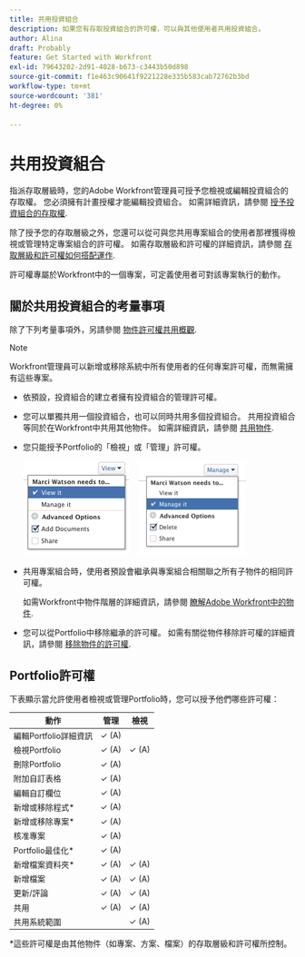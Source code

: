 ```yaml
---
title: 共用投資組合
description: 如果您有存取投資組合的許可權，可以與其他使用者共用投資組合。
author: Alina
draft: Probably
feature: Get Started with Workfront
exl-id: 79643202-2d91-4028-b673-c3443b50d898
source-git-commit: f1e463c90641f9221228e335b583cab72762b3bd
workflow-type: tm+mt
source-wordcount: '381'
ht-degree: 0%

---
```


# 共用投資組合

指派存取層級時，您的Adobe Workfront管理員可授予您檢視或編輯投資組合的存取權。 您必須擁有計畫授權才能編輯投資組合。 如需詳細資訊，請參閱 [授予投資組合的存取權](../../administration-and-setup/add-users/configure-and-grant-access/grant-access-portfolios.md).

除了授予您的存取層級之外，您還可以從可與您共用專案組合的使用者那裡獲得檢視或管理特定專案組合的許可權。 如需存取層級和許可權的詳細資訊，請參閱 [存取層級和許可權如何搭配運作](../../administration-and-setup/add-users/access-levels-and-object-permissions/how-access-levels-permissions-work-together.md).

許可權專屬於Workfront中的一個專案，可定義使用者可對該專案執行的動作。

## 關於共用投資組合的考量事項

除了下列考量事項外，另請參閱 [物件許可權共用概觀](../../workfront-basics/grant-and-request-access-to-objects/sharing-permissions-on-objects-overview.md).

>[!NOTE]
>
>Workfront管理員可以新增或移除系統中所有使用者的任何專案許可權，而無需擁有這些專案。

* 依預設，投資組合的建立者擁有投資組合的管理許可權。
* 您可以單獨共用一個投資組合，也可以同時共用多個投資組合。 共用投資組合等同於在Workfront中共用其他物件。 如需詳細資訊，請參閱 [共用物件](../../workfront-basics/grant-and-request-access-to-objects/share-an-object.md).

* 您只能授予Portfolio的「檢視」或「管理」許可權。

  ![](assets/screen-shot-2014-01-23-at-12.45.15-pm.png)    ![](assets/screen-shot-2014-01-22-at-10.03.43-am-190x167.png)

* 共用專案組合時，使用者預設會繼承與專案組合相關聯之所有子物件的相同許可權。

  如需Workfront中物件階層的詳細資訊，請參閱 [瞭解Adobe Workfront中的物件](../../workfront-basics/navigate-workfront/workfront-navigation/understand-objects.md).

* 您可以從Portfolio中移除繼承的許可權。 如需有關從物件移除許可權的詳細資訊，請參閱 [移除物件的許可權](../../workfront-basics/grant-and-request-access-to-objects/remove-permissions-from-objects.md).

## Portfolio許可權

下表顯示當允許使用者檢視或管理Portfolio時，您可以授予他們哪些許可權：

| **動作** | **管理** | **檢視** |
|---|---|---|
| 編輯Portfolio詳細資訊 | ✓ (A) |   |
| 檢視Portfolio | ✓ (A) | ✓ (A) |
| 刪除Portfolio | ✓ (A) |   |
| 附加自訂表格 | ✓ (A) |   |
| 編輯自訂欄位 | ✓ (A) |   |
| 新增或移除程式&#42; | ✓ (A) |   |
| 新增或移除專案&#42; | ✓ (A) |   |
| 核准專案 | ✓ (A) |   |
| Portfolio最佳化&#42; | ✓ (A) |   |
| 新增檔案資料夾&#42; | ✓ (A) | ✓ (A) |
| 新增檔案 | ✓ (A) | ✓ (A) |
| 更新/評論 | ✓ (A) | ✓ (A) |
| 共用 | ✓ (A) | ✓ (A) |
| 共用系統範圍 |   | ✓ (A) |

*這些許可權是由其他物件（如專案、方案、檔案）的存取層級和許可權所控制。
